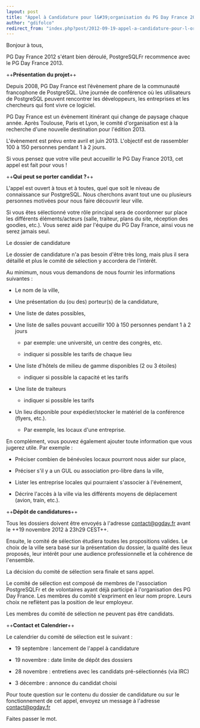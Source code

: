 ```yaml
---
layout: post
title: "Appel à Candidature pour l&#39;organisation du PG Day France 2013"
author: "gdifolco"
redirect_from: "index.php?post/2012-09-19-appel-a-candidature-pour-l-organisation-du-pg-day-france-2013 "
---
```




Bonjour à tous,



PG Day France 2012 s'étant bien déroulé, PostgreSQLFr recommence avec le PG Day France 2013.



++__Présentation du projet__++



Depuis 2008, PG Day France est l’évènement phare de la communauté francophone de PostgreSQL. Une journée de conférence où les utilisateurs de PostgreSQL peuvent rencontrer les développeurs, les entreprises et les chercheurs qui font vivre ce logiciel.



PG Day France est un évènement itinérant qui change de paysage chaque année. Après Toulouse, Paris et Lyon, le comité d'organisation est à la recherche d'une nouvelle destination pour l'édition 2013.



L'évènement est prévu entre avril et juin 2013. L'objectif est de rassembler 100 à 150 personnes pendant 1 à 2 jours.



Si vous pensez que votre ville peut accueillir le PG Day France 2013, cet appel est fait pour vous !



++__Qui peut se porter candidat ?__++



L'appel est ouvert à tous et à toutes, quel que soit le niveau de connaissance sur PostgreSQL. Nous cherchons avant tout une ou plusieurs personnes motivées pour nous faire découvrir leur ville.



Si vous êtes sélectionné votre rôle principal sera de coordonner sur place les différents éléments/acteurs (salle, traiteur, plans du site, réception des goodies, etc.). Vous serez aidé par l'équipe du PG Day France, ainsi vous ne serez jamais seul.

Le dossier de candidature



Le dossier de candidature n'a pas besoin d'être très long, mais plus il sera détaillé et plus le comité de sélection y accordera de l'intérêt.



Au minimum, nous vous demandons de nous fournir les informations suivantes :

* Le nom de la ville,

* Une présentation du (ou des) porteur(s) de la candidature,

* Une liste de dates possibles,

* Une liste de salles pouvant accueillir 100 à 150 personnes pendant 1 à 2 jours

     * par exemple: une université, un centre des congrès, etc.

     * indiquer si possible les tarifs de chaque lieu

* Une liste d'hôtels de milieu de gamme disponibles (2 ou 3 étoiles)

     * indiquer si possible la capacité et les tarifs

* Une liste de traiteurs

     * indiquer si possible les tarifs

* Un lieu disponible pour expédier/stocker le matériel de la conférence (flyers, etc.).

     * Par exemple, les locaux d'une entreprise.





En complément, vous pouvez également ajouter toute information que vous jugerez utile. Par exemple :

* Préciser combien de bénévoles locaux pourront nous aider sur place,

* Préciser s'il y a un GUL ou association pro-libre dans la ville,

* Lister les entreprise locales qui pourraient s'associer à l'événement,

* Décrire l'accès à la ville via les différents moyens de déplacement (avion, train, etc.).



++__Dépôt de candidatures__++



Tous les dossiers doivent être envoyés à l'adresse contact@pgday.fr avant le ++19 novembre 2012 à 23h29 CEST++.



Ensuite, le comité de sélection étudiera toutes les propositions valides. Le choix de la ville sera basé sur la présentation du dossier, la qualité des lieux proposés, leur intérêt pour une audience professionnelle et la cohérence de l'ensemble.



La décision du comité de sélection sera finale et sans appel.



Le comité de sélection est composé de membres de l'association PostgreSQLFr et de volontaires ayant déjà participé à l'organisation des PG Day France. Les membres du comité s'expriment en leur nom propre. Leurs choix ne reflètent pas la position de leur employeur.



Les membres du comité de sélection ne peuvent pas être candidats.



++__Contact et Calendrier__++



Le calendrier du comité de sélection est le suivant :



* 19 septembre : lancement de l'appel à candidature

* 19 novembre : date limite de dépôt des dossiers

* 28 novembre : entretiens avec les candidats pré-sélectionnés (via IRC)

* 3 décembre : annonce du candidat choisi



Pour toute question sur le contenu du dossier de candidature ou sur le fonctionnement de cet appel, envoyez un message à l'adresse contact@pgday.fr



Faites passer le mot.